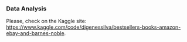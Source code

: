### Data Analysis

Please, check on the Kaggle site: https://www.kaggle.com/code/digenessilva/bestsellers-books-amazon-ebay-and-barnes-noble.
